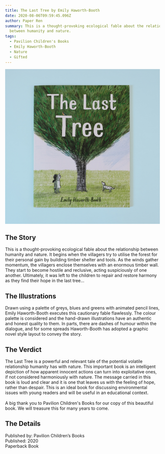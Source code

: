 ```yaml
---
title: The Last Tree by Emily Haworth-Booth
date: 2020-08-06T09:59:45.096Z
author: Paper Ren
summary: This is a thought-provoking ecological fable about the relationship
  between humanity and nature.
tags:
  - Pavilion Children's Books
  - Emily Haworth-Booth
  - Nature
  - Gifted
---
```

![The Last Tree front cover](/static/img/dscf8429.jpg "The Last Tree by Emily Haworth-Booth")

## The Story

This is a thought-provoking ecological fable about the relationship between humanity and nature. It begins when the villagers try to utilise the forest for their personal gain by building timber shelter and tools. As the winds gather momentum, the villagers enclose themselves with an enormous timber wall. They start to become hostile and reclusive, acting suspiciously of one another. Ultimately, it was left to the children to repair and restore harmony as they find their hope in the last tree…

## The Illustrations

Drawn using a palette of greys, blues and greens with animated pencil lines, Emily Haworth-Booth executes this cautionary fable flawlessly. The colour palette is considered and the hand-drawn illustrations have an authentic and honest quality to them. In parts, there are dashes of humour within the dialogue, and for some spreads Haworth-Booth has adopted a graphic novel style layout to convey the story.

## The Verdict

The Last Tree is a powerful and relevant tale of the potential volatile relationship humanity has with nature. This important book is an intelligent depiction of how apparent innocent actions can turn into exploitative ones, if not considered harmoniously with nature. The message carried in this book is loud and clear and it is one that leaves us with the feeling of hope, rather than despair. This is an ideal book for discussing environmental issues with young readers and will be useful in an educational context.\
\
A big thank you to Pavilion Children's Books for our copy of this beautiful book. We will treasure this for many years to come.

## The Details

Published by: Pavilion Children’s Books\
Published: 2020\
Paperback Book